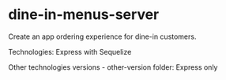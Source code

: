 # dine-in-menus-server

Create an app ordering experience for dine-in customers.

Technologies: Express with Sequelize

Other technologies versions - other-version folder: Express only
